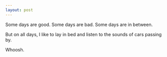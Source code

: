 ```yaml
---
layout: post
---
```


Some days are good. Some days are bad. Some days are in between.

But on all days, I like to lay in bed and listen to the sounds of cars passing by.

Whoosh.